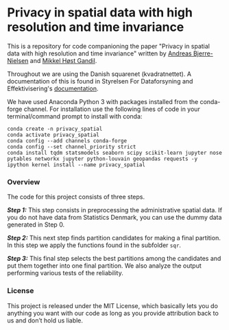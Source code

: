 # Privacy in spatial data with high resolution and time invariance

This is a repository for code companioning the paper "Privacy in spatial data with high resolution and time invariance" written by [Andreas Bjerre-Nielsen](https://abjer.github.io/) and [Mikkel Høst Gandil](https://mikkelgandil.github.io/).

Throughout we are using the Danish squarenet (kvadratnettet). A documentation of this is found in  Styrelsen For Dataforsyning and Effektivisering's [documentation](http://www.sdfe.dk/media/gst/65230/kvadratnettet.pdf).

We have used Anaconda Python 3 with packages installed from the conda-forge channel. For installation use the following lines of code in your terminal/command prompt to install with conda:

```
conda create -n privacy_spatial
conda activate privacy_spatial
conda config --add channels conda-forge
conda config --set channel_priority strict
conda install tqdm statsmodels seaborn scipy scikit-learn jupyter nose pytables networkx jupyter python-louvain geopandas requests -y
ipython kernel install --name privacy_spatial
```


### Overview

The code for this project consists of three steps. 

***Step 1:*** This step consists in preprocessing the administrative spatial data. If you do not have data from Statistics Denmark, you can use the dummy data generated in Step 0.

***Step 2:*** This next step finds partition candidates for making a final partition. In this step we apply the functions found in the subfolder `sqr`.

***Step 3:*** This final step selects the best partitions among the candidates and put them together into one final partition. We also analyze the output performing various tests of the reliability.

### License
This project is released under the MIT License, which basically lets you do anything you want with our code as long as you provide attribution back to us and don’t hold us liable.
